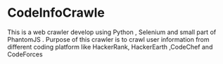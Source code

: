 # CodeInfoCrawle
This is a web crawler develop using Python , Selenium and small part of PhantomJS . Purpose of this crawler is to crawl user information from different coding platform like HackerRank, HackerEarth ,CodeChef and CodeForces
